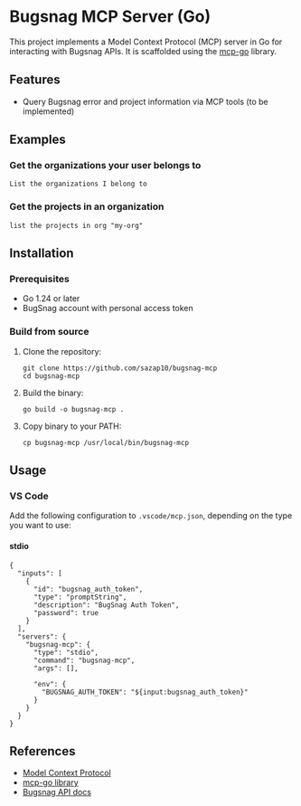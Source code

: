 # Bugsnag MCP Server (Go)

This project implements a Model Context Protocol (MCP) server in Go for interacting with Bugsnag APIs. It is scaffolded using the [mcp-go](https://github.com/mark3labs/mcp-go) library.

## Features
- Query Bugsnag error and project information via MCP tools (to be implemented)

## Examples
### Get the organizations your user belongs to
```
List the organizations I belong to
```

### Get the projects in an organization
```
list the projects in org "my-org"
```

## Installation
### Prerequisites
- Go 1.24 or later
- BugSnag account with personal access token

### Build from source
1. Clone the repository:
   ```
   git clone https://github.com/sazap10/bugsnag-mcp
   cd bugsnag-mcp
   ```
2. Build the binary:
   ```
   go build -o bugsnag-mcp .
   ```
3. Copy binary to your PATH:
   ```
   cp bugsnag-mcp /usr/local/bin/bugsnag-mcp
   ```

## Usage
### VS Code
Add the following configuration to `.vscode/mcp.json`, depending on the type you want to use:
#### stdio
```
{
  "inputs": [
    {
      "id": "bugsnag_auth_token",
      "type": "promptString",
      "description": "BugSnag Auth Token",
      "password": true
    }
  ],
  "servers": {
    "bugsnag-mcp": {
      "type": "stdio",
      "command": "bugsnag-mcp",
      "args": [],

      "env": {
        "BUGSNAG_AUTH_TOKEN": "${input:bugsnag_auth_token}"
      }
    }
  }
}
```

<!-- #### SSE
```
{
  "servers": {
    "bugsnag-mcp": {
      "type": "sse",
      "url": "http://localhost:8080/sse",
      "env": {
        "BUGSNAG_AUTH_TOKEN": "${input:bugsnag_auth_token}"
      }
    }
  }
}
``` -->

## References
- [Model Context Protocol](https://modelcontextprotocol.io/)
- [mcp-go library](https://github.com/mark3labs/mcp-go)
- [Bugsnag API docs](https://bugsnagapiv2.docs.apiary.io/)
